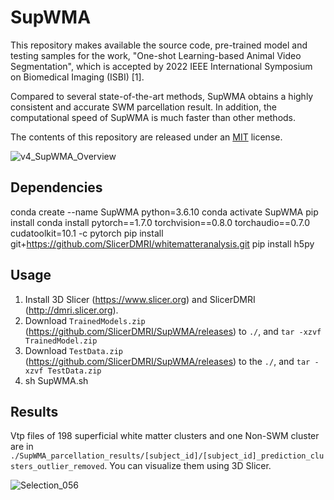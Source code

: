 # SupWMA

This repository makes available the source code, pre-trained model and testing samples for the work, "One-shot Learning-based Animal Video Segmentation", which is accepted by 2022 IEEE International Symposium on Biomedical Imaging (ISBI) [1].

Compared to several state-of-the-art methods, SupWMA obtains a highly consistent and accurate SWM parcellation result. In addition, the computational speed of SupWMA is much faster than other methods.

The contents of this repository are released under an [MIT](LICENSE) license.

![v4_SupWMA_Overview](https://user-images.githubusercontent.com/56477109/150537721-9619c9f6-98f0-4a02-ae4f-4794b99235fd.png)

## Dependencies

  conda create --name SupWMA python=3.6.10
  conda activate SupWMA
  pip install conda install pytorch==1.7.0 torchvision==0.8.0 torchaudio==0.7.0 cudatoolkit=10.1 -c pytorch
  pip install git+https://github.com/SlicerDMRI/whitematteranalysis.git
  pip install h5py

## Usage
1. Install 3D Slicer (https://www.slicer.org) and SlicerDMRI (http://dmri.slicer.org).
2. Download `TrainedModels.zip` (https://github.com/SlicerDMRI/SupWMA/releases) to `./`, and `tar -xzvf TrainedModel.zip`
3. Download `TestData.zip` (https://github.com/SlicerDMRI/SupWMA/releases) to the `./`, and `tar -xzvf TestData.zip`
4. sh SupWMA.sh

## Results

Vtp files of 198 superficial white matter clusters and one Non-SWM cluster are in `./SupWMA_parcellation_results/[subject_id]/[subject_id]_prediction_clusters_outlier_removed`. You can visualize them using 3D Slicer.

![Selection_056](https://user-images.githubusercontent.com/56477109/150535586-28f30123-5fd1-4a9c-a81e-499d5abfd65d.png)
